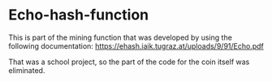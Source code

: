 # Echo-hash-function
This is part of the mining function that was developed by using the following documentation:
https://ehash.iaik.tugraz.at/uploads/9/91/Echo.pdf

That was a school project, so the part of the code for the coin itself was eliminated.
